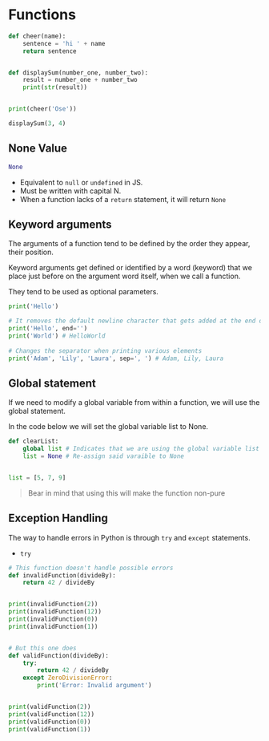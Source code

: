 # Functions

```python
def cheer(name):
    sentence = 'hi ' + name
    return sentence


def displaySum(number_one, number_two):
    result = number_one + number_two
    print(str(result))


print(cheer('Ose'))

displaySum(3, 4)
```

## None Value

```python
None
```

- Equivalent to `null` or `undefined` in JS.
- Must be written with capital N. 
- When a function lacks of a `return` statement, it will return `None`

## Keyword arguments

The arguments of a function tend to be defined by the order they appear, their position.

Keyword arguments get defined or identified by a word (keyword) that we place just before on the argument word itself, when we call a function.  

They tend to be used as optional parameters.

```python
print('Hello')

# It removes the default newline character that gets added at the end of each print function
print('Hello', end='')
print('World') # HelloWorld
 
# Changes the separator when printing various elements
print('Adam', 'Lily', 'Laura', sep=', ') # Adam, Lily, Laura 
```

## Global statement

If we need to modify a global variable from within a function, we will use the global statement.

In the code below we will set the global variable list to None.
 
```python
def clearList:
    global list # Indicates that we are using the global variable list instead of creating a new one
    list = None # Re-assign said varaible to None


list = [5, 7, 9]
``` 

> Bear in mind that using this will make the function non-pure 

## Exception Handling

The way to handle errors in Python is through `try` and `except` statements.

- `try` 

```python
# This function doesn't handle possible errors
def invalidFunction(divideBy):
    return 42 / divideBy


print(invalidFunction(2))
print(invalidFunction(12))
print(invalidFunction(0))
print(invalidFunction(1))


# But this one does
def validFunction(divideBy):
    try:
        return 42 / divideBy
    except ZeroDivisionError:
        print('Error: Invalid argument')


print(validFunction(2))
print(validFunction(12))
print(validFunction(0))
print(validFunction(1))
```
